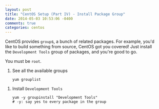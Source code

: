 ```yaml
---
layout: post
title: "CentOS Setup (Part IV) - Install Package Group"
date: 2014-05-03 10:53:06 -0400
comments: true
categories: centos
---
```


CentOS provides `group`s, a bunch of related packages. For example, you'd like
to build something from source, CentOS got you covered! Just install the
`Development Tools` group of packages, and you're good to go.

You must be `root`.

1. See all the available groups

    ```
    yum grouplist
    ```
<!-- more -->

1. Install `Development Tools`

    ```
    yum -y groupinstall "Development Tools"
    # -y: say yes to every package in the group
    ```
